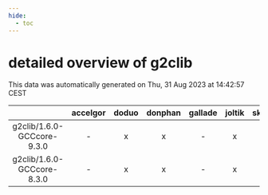 ```yaml
---
hide:
  - toc
---
```


detailed overview of g2clib
===========================


This data was automatically generated on Thu, 31 Aug 2023 at 14:42:57 CEST  

| |accelgor|doduo|donphan|gallade|joltik|skitty|swalot|victini|
| :---: | :---: | :---: | :---: | :---: | :---: | :---: | :---: | :---: |
|g2clib/1.6.0-GCCcore-9.3.0|-|x|x|-|x|x|x|x|
|g2clib/1.6.0-GCCcore-8.3.0|-|x|x|-|x|x|-|x|
